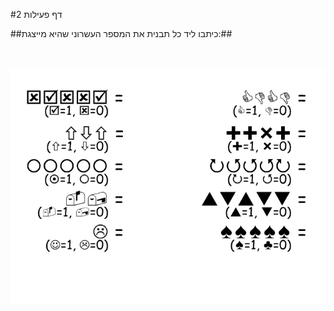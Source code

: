 
#דף פעילות 2

##כיתבו ליד כל תבנית את המספר העשרוני שהיא מייצגת:##

<br>
<br>

<div id="container" align="center">
  <img class="img-responsive" src="img09.png" title=""/>
</div>
<br>
<br>

<br>
<br>
<br>
<br>
